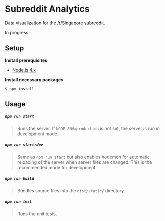 # Subreddit Analytics

Data visualization for the /r/Singapore subreddit.

In progress.

## Setup

**Install prerequisites**

- [Node.js 4.x](https://nodejs.org/en/)

**Install necessary packages**

```
$ npm install
```

## Usage

##### `npm run start`

> Runs the server. If `NODE_ENV=production` is not set, the server is run in development mode.

##### `npm run start:dev`

> Same as `npm run start` but also enables nodemon for automatic reloading of the server when server files are changed. This is the recommended mode for development.

##### `npm run build`

> Bundles source files into the `dist/static/` directory.

##### `npm run test`

> Runs the unit tests.